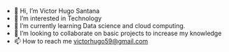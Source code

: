 - 👋 Hi, I’m Victor Hugo Santana
- 👀 I’m interested in Technology 
- 🌱 I’m currently learning Data science and cloud computing.
- 💞️ I’m looking to collaborate on basic projects to increase my knowledge
- 📫 How to reach me victorhugo59@gmail.com

<!---
Victorhugo590/Victorhugo590 is a ✨ special ✨ repository because its `README.md` (this file) appears on your GitHub profile.
You can click the Preview link to take a look at your changes.
--->
